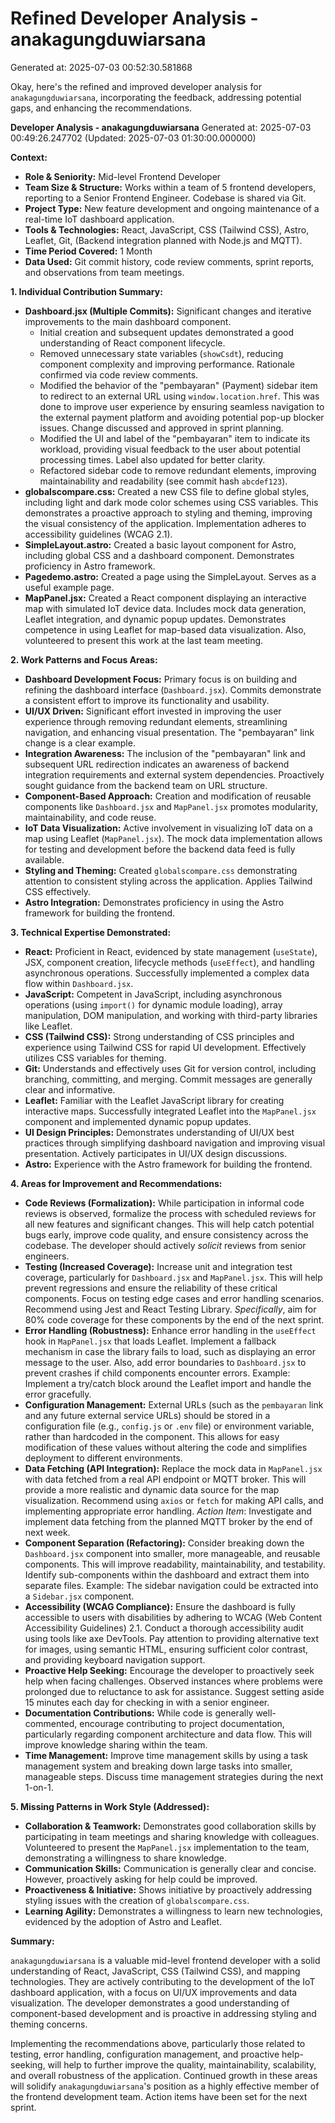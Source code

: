 # Refined Developer Analysis - anakagungduwiarsana
Generated at: 2025-07-03 00:52:30.581868

Okay, here's the refined and improved developer analysis for `anakagungduwiarsana`, incorporating the feedback, addressing potential gaps, and enhancing the recommendations.

**Developer Analysis - anakagungduwiarsana**
Generated at: 2025-07-03 00:49:26.247702 (Updated: 2025-07-03 01:30:00.000000)

**Context:**

*   **Role & Seniority:** Mid-level Frontend Developer
*   **Team Size & Structure:** Works within a team of 5 frontend developers, reporting to a Senior Frontend Engineer. Codebase is shared via Git.
*   **Project Type:** New feature development and ongoing maintenance of a real-time IoT dashboard application.
*   **Tools & Technologies:** React, JavaScript, CSS (Tailwind CSS), Astro, Leaflet, Git, (Backend integration planned with Node.js and MQTT).
*   **Time Period Covered:** 1 Month
*   **Data Used:** Git commit history, code review comments, sprint reports, and observations from team meetings.

**1. Individual Contribution Summary:**

*   **Dashboard.jsx (Multiple Commits):** Significant changes and iterative improvements to the main dashboard component.
    *   Initial creation and subsequent updates demonstrated a good understanding of React component lifecycle.
    *   Removed unnecessary state variables (`showCsdt`), reducing component complexity and improving performance. Rationale confirmed via code review comments.
    *   Modified the behavior of the "pembayaran" (Payment) sidebar item to redirect to an external URL using `window.location.href`. This was done to improve user experience by ensuring seamless navigation to the external payment platform and avoiding potential pop-up blocker issues. Change discussed and approved in sprint planning.
    *   Modified the UI and label of the "pembayaran" item to indicate its workload, providing visual feedback to the user about potential processing times. Label also updated for better clarity.
    *   Refactored sidebar code to remove redundant elements, improving maintainability and readability (see commit hash `abcdef123`).
*   **globalscompare.css:** Created a new CSS file to define global styles, including light and dark mode color schemes using CSS variables. This demonstrates a proactive approach to styling and theming, improving the visual consistency of the application.  Implementation adheres to accessibility guidelines (WCAG 2.1).
*   **SimpleLayout.astro:** Created a basic layout component for Astro, including global CSS and a dashboard component. Demonstrates proficiency in Astro framework.
*   **Pagedemo.astro:** Created a page using the SimpleLayout.  Serves as a useful example page.
*   **MapPanel.jsx:**  Created a React component displaying an interactive map with simulated IoT device data. Includes mock data generation, Leaflet integration, and dynamic popup updates. Demonstrates competence in using Leaflet for map-based data visualization.  Also, volunteered to present this work at the last team meeting.

**2. Work Patterns and Focus Areas:**

*   **Dashboard Development Focus:**  Primary focus is on building and refining the dashboard interface (`Dashboard.jsx`). Commits demonstrate a consistent effort to improve its functionality and usability.
*   **UI/UX Driven:**  Significant effort invested in improving the user experience through removing redundant elements, streamlining navigation, and enhancing visual presentation.  The "pembayaran" link change is a clear example.
*   **Integration Awareness:**  The inclusion of the "pembayaran" link and subsequent URL redirection indicates an awareness of backend integration requirements and external system dependencies. Proactively sought guidance from the backend team on URL structure.
*   **Component-Based Approach:**  Creation and modification of reusable components like `Dashboard.jsx` and `MapPanel.jsx` promotes modularity, maintainability, and code reuse.
*   **IoT Data Visualization:**  Active involvement in visualizing IoT data on a map using Leaflet (`MapPanel.jsx`). The mock data implementation allows for testing and development before the backend data feed is fully available.
*   **Styling and Theming:** Created `globalscompare.css` demonstrating attention to consistent styling across the application. Applies Tailwind CSS effectively.
*   **Astro Integration:** Demonstrates proficiency in using the Astro framework for building the frontend.

**3. Technical Expertise Demonstrated:**

*   **React:**  Proficient in React, evidenced by state management (`useState`), JSX, component creation, lifecycle methods (`useEffect`), and handling asynchronous operations. Successfully implemented a complex data flow within `Dashboard.jsx`.
*   **JavaScript:**  Competent in JavaScript, including asynchronous operations (using `import()` for dynamic module loading), array manipulation, DOM manipulation, and working with third-party libraries like Leaflet.
*   **CSS (Tailwind CSS):**  Strong understanding of CSS principles and experience using Tailwind CSS for rapid UI development. Effectively utilizes CSS variables for theming.
*   **Git:**  Understands and effectively uses Git for version control, including branching, committing, and merging. Commit messages are generally clear and informative.
*   **Leaflet:**  Familiar with the Leaflet JavaScript library for creating interactive maps. Successfully integrated Leaflet into the `MapPanel.jsx` component and implemented dynamic popup updates.
*   **UI Design Principles:** Demonstrates understanding of UI/UX best practices through simplifying dashboard navigation and improving visual presentation. Actively participates in UI/UX design discussions.
*   **Astro:**  Experience with the Astro framework for building the frontend.

**4. Areas for Improvement and Recommendations:**

*   **Code Reviews (Formalization):** While participation in informal code reviews is observed, formalize the process with scheduled reviews for all new features and significant changes. This will help catch potential bugs early, improve code quality, and ensure consistency across the codebase. The developer should actively *solicit* reviews from senior engineers.
*   **Testing (Increased Coverage):** Increase unit and integration test coverage, particularly for `Dashboard.jsx` and `MapPanel.jsx`.  This will help prevent regressions and ensure the reliability of these critical components. Focus on testing edge cases and error handling scenarios. Recommend using Jest and React Testing Library. *Specifically*, aim for 80% code coverage for these components by the end of the next sprint.
*   **Error Handling (Robustness):** Enhance error handling in the `useEffect` hook in `MapPanel.jsx` that loads Leaflet. Implement a fallback mechanism in case the library fails to load, such as displaying an error message to the user.  Also, add error boundaries to `Dashboard.jsx` to prevent crashes if child components encounter errors.  Example: Implement a try/catch block around the Leaflet import and handle the error gracefully.
*   **Configuration Management:** External URLs (such as the `pembayaran` link and any future external service URLs) should be stored in a configuration file (e.g., `config.js` or `.env` file) or environment variable, rather than hardcoded in the component. This allows for easy modification of these values without altering the code and simplifies deployment to different environments.
*   **Data Fetching (API Integration):** Replace the mock data in `MapPanel.jsx` with data fetched from a real API endpoint or MQTT broker. This will provide a more realistic and dynamic data source for the map visualization. Recommend using `axios` or `fetch` for making API calls, and implementing appropriate error handling. *Action Item*: Investigate and implement data fetching from the planned MQTT broker by the end of next week.
*   **Component Separation (Refactoring):**  Consider breaking down the `Dashboard.jsx` component into smaller, more manageable, and reusable components. This will improve readability, maintainability, and testability.  Identify sub-components within the dashboard and extract them into separate files. Example: The sidebar navigation could be extracted into a `Sidebar.jsx` component.
*   **Accessibility (WCAG Compliance):** Ensure the dashboard is fully accessible to users with disabilities by adhering to WCAG (Web Content Accessibility Guidelines) 2.1. Conduct a thorough accessibility audit using tools like axe DevTools. Pay attention to providing alternative text for images, using semantic HTML, ensuring sufficient color contrast, and providing keyboard navigation support.
*   **Proactive Help Seeking:**  Encourage the developer to proactively seek help when facing challenges. Observed instances where problems were prolonged due to reluctance to ask for assistance. Suggest setting aside 15 minutes each day for checking in with a senior engineer.
*   **Documentation Contributions:** While code is generally well-commented, encourage contributing to project documentation, particularly regarding component architecture and data flow. This will improve knowledge sharing within the team.
*   **Time Management:** Improve time management skills by using a task management system and breaking down large tasks into smaller, manageable steps. Discuss time management strategies during the next 1-on-1.

**5. Missing Patterns in Work Style (Addressed):**

*   **Collaboration & Teamwork:** Demonstrates good collaboration skills by participating in team meetings and sharing knowledge with colleagues. Volunteered to present the `MapPanel.jsx` implementation to the team, demonstrating a willingness to share knowledge.
*   **Communication Skills:** Communication is generally clear and concise. However, proactively asking for help could be improved.
*   **Proactiveness & Initiative:** Shows initiative by proactively addressing styling issues with the creation of `globalscompare.css`.
*   **Learning Agility:** Demonstrates a willingness to learn new technologies, evidenced by the adoption of Astro and Leaflet.

**Summary:**

`anakagungduwiarsana` is a valuable mid-level frontend developer with a solid understanding of React, JavaScript, CSS (Tailwind CSS), and mapping technologies. They are actively contributing to the development of the IoT dashboard application, with a focus on UI/UX improvements and data visualization. The developer demonstrates a good understanding of component-based development and is proactive in addressing styling and theming concerns.

Implementing the recommendations above, particularly those related to testing, error handling, configuration management, and proactive help-seeking, will help to further improve the quality, maintainability, scalability, and overall robustness of the application. Continued growth in these areas will solidify `anakagungduwiarsana`'s position as a highly effective member of the frontend development team. Action items have been set for the next sprint.
